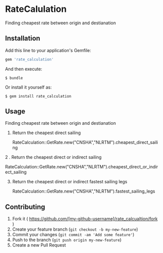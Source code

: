 # RateCalulation

Finding cheapest rate between origin and destianation

## Installation

Add this line to your application's Gemfile:

```ruby
gem 'rate_calculation'
```

And then execute:

    $ bundle

Or install it yourself as:

    $ gem install rate_calculation

## Usage

Finding cheapest rate between origin and destianation


1. Return the cheapest direct sailing 
   
   RateCalculation::GetRate.new("CNSHA","NLRTM").cheapest_direct_sailing

2 . Return the cheapest direct or indirect sailing 

  RateCalculation::GetRate.new("CNSHA","NLRTM").cheapest_direct_or_indirect_sailing
  
3. Return the cheapest direct or indirect fastest sailing legs

   RateCalculation::GetRate.new("CNSHA","NLRTM").fastest_sailing_legs
  
## Contributing

1. Fork it ( https://github.com/[my-github-username]/rate_calcualtion/fork )
2. Create your feature branch (`git checkout -b my-new-feature`)
3. Commit your changes (`git commit -am 'Add some feature'`)
4. Push to the branch (`git push origin my-new-feature`)
5. Create a new Pull Request
